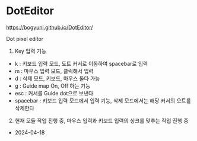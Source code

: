 # DotEditor

https://bogyuni.github.io/DotEditor/

Dot pixel editor

1. Key 입력 기능

- k : 키보드 입력 모드, 도트 커서로 이동하여 spacebar로 입력
- m : 마우스 입력 모드, 클릭해서 입력
- d : 삭제 모드, 키보드, 마우스 둘다 가능
- g : Guide map On, Off 하는 기능
- esc : 커서를 Guide dot으로 보낸다
- spacebar : 키보드 입력 모드에서 입력 기능, 삭제 모드에서는 해당 커서의 오트를 삭제한다

2. 현재 모듈 작업 진행 중, 마우스 입력과 키보드 입력의 싱크를 맞추는 작업 진행 중

- 2024-04-18
